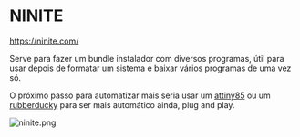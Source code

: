 # NINITE
https://ninite.com/

Serve para fazer um bundle instalador com diversos programas, útil para usar depois de formatar um sistema e baixar vários programas de uma vez só.

O próximo passo para automatizar mais seria usar um [attiny85](https://www.filipeflop.com/produto/placa-de-desenvolvimento-attiny85/) ou um [rubberducky](https://shop.hak5.org/products/usb-rubber-ducky-deluxe) para ser mais automático ainda, plug and play.


![ninite.png](../assets/repo_screenshots/ninite.png)